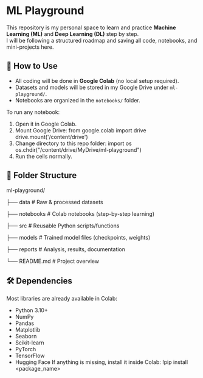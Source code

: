 # ML Playground

This repository is my personal space to learn and practice **Machine Learning (ML)** and **Deep Learning (DL)** step by step.  
I will be following a structured roadmap and saving all code, notebooks, and mini-projects here.

## 🚀 How to Use
- All coding will be done in **Google Colab** (no local setup required).
- Datasets and models will be stored in my Google Drive under `ml-playground/`.
- Notebooks are organized in the `notebooks/` folder.

To run any notebook:
1. Open it in Google Colab.
2. Mount Google Drive:
   from google.colab import drive
   drive.mount('/content/drive')
3. Change directory to this repo folder:
   import os
   os.chdir("/content/drive/MyDrive/ml-playground")
4. Run the cells normally.

## 📂 Folder Structure

ml-playground/

├── data              # Raw & processed datasets

├── notebooks         # Colab notebooks (step-by-step learning)

├── src               # Reusable Python scripts/functions

├── models            # Trained model files (checkpoints, weights)

├── reports           # Analysis, results, documentation

└── README.md         # Project overview


## 🛠️ Dependencies
Most libraries are already available in Colab:
- Python 3.10+
- NumPy
- Pandas
- Matplotlib
- Seaborn
- Scikit-learn
- PyTorch
- TensorFlow
- Hugging Face
If anything is missing, install it inside Colab:
  !pip install <package_name>

